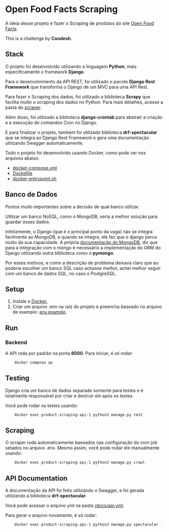 # Open Food Facts Scraping

A ideia desse projeto é fazer o Scraping de produtos do site [Open Food Facts](https://world.openfoodfacts.org).

This is a challenge by **Coodesh**.

## Stack

O projeto foi desenvolvido utilizando a linguagem **Python**, mais especificamente o framework **Django**.

Para o desenvolvimento da API REST, foi utilizado o pacote **Django Rest Framework** que transforma o Django de um MVC para uma API Rest.

Para fazer o Scraping dos dados, foi utilizado a biblioteca **Scrapy** que facilita muito o scraping dos dados no Python. Para mais detalhes, acesse a pasta do [scraper](./src/scraper/).

Além disso, foi utilizado a biblioteca **django-crontab** para abstrair a criação e a execução de comandos Cron no Django.

E para finalizar o projeto, também foi utilizado biblioteca **drf-spectacular** que se integra ao Django Rest Framework e gera uma documentação utilizando Swagger automaticamente.

Todo o projeto foi desenvolvido usando Docker, como pode ver nos arquivos abaixo:

- [docker-compose.yml](./docker-compose.yml)
- [Dockefile](./Dockerfile)
- [docker-entrypoint.sh](./src/docker-entrypoint.sh)

## Banco de Dados

Pontos muito importantes sobre a decisão de qual banco utilizar.

Utilizar um banco NoSQL, como o MongoDB, seria a melhor solução para guardar esses dados.

Infelizmente, o Django (que é o principal ponto da vaga) não se integra facilmente ao MongoDB, e quando se integra, ele faz que o django perca muito da sua capacidade. A própria [documentação do MongoDB](https://www.mongodb.com/compatibility/mongodb-and-django), diz que para a integração com o mongo é necessário a implementação do ORM do Django utilizando outra biblioteca como o **pymongo**.

Por esses motivos, e como a descrição do problema deixava claro que eu poderia escolher um banco SQL caso achasse melhor, achei melhor seguir com um banco de dados SQL, no caso o PostgreSQL.

## Setup

1. Instale o [Docker.](https://docs.docker.com/engine/install/)
2. Criar um arquivo .env na raiz do projeto e preencha baseado no arquivo de exemplo: [env.example](./.env.example).

## Run

### Backend

A API roda por padrão na porta **8000**.
Para iniciar, é só rodar:

```sh
    docker compose up
```

## Testing

Django cria um banco de dados separado somente para testes e é totalmente responsável por criar e destruir ele após os testes.

Você pode rodar os testes usando:

```sh
    docker exec product-scraping-api-1 python3 manage.py test
```

## Scraping

O scraper roda automaticamente baseados nas configuração do cron job setados no arquivo .env. Mesmo assim, você pode rodar ele manualmente usando:

```sh
    docker exec product-scraping-api-1 python3 manage.py crawl
```

## API Documentation

A documentação da API foi feito utilizando o Swagger, e foi gerada utilizando a biblioteca **drf-spectacular**.

Você pode acessar o arquivo yml na pasta [/docs/api.yml](./docs/api.yml).

Para gerar o arquivo novamente, é só rodar:

```sh
    docker exec product-scraping-api-1 python3 manage.py spectacular --file ../docs/api.yml
```

